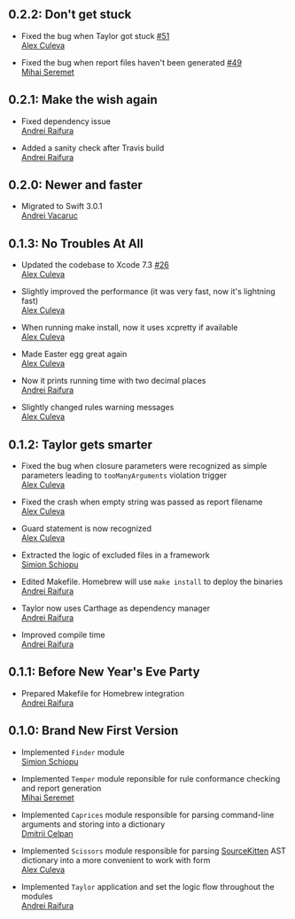 ## 0.2.2: Don't get stuck

* Fixed the bug when Taylor got stuck [#51](https://github.com/yopeso/Taylor/pull/51)  
  [Alex Culeva](https://github.com/S2dentik)

* Fixed the bug when report files haven't been generated [#49](https://github.com/yopeso/Taylor/pull/49)  
  [Mihai Seremet](https://github.com/mihai8804858)

## 0.2.1: Make the wish again

* Fixed dependency issue  
  [Andrei Raifura](https://github.com/thelvis4)
  
* Added a sanity check after Travis build  
  [Andrei Raifura](https://github.com/thelvis4)

## 0.2.0: Newer and faster

* Migrated to Swift 3.0.1  
  [Andrei Vacaruc](https://github.com/sunnypro)

## 0.1.3: No Troubles At All

* Updated the codebase to Xcode 7.3 [#26](https://github.com/yopeso/Taylor/pull/26)  
  [Alex Culeva](https://github.com/S2dentik)

* Slightly improved the performance (it was very fast, now it's lightning fast)  
  [Alex Culeva](https://github.com/S2dentik)

* When running make install, now it uses xcpretty if available  
  [Alex Culeva](https://github.com/S2dentik)

* Made Easter egg great again  
  [Alex Culeva](https://github.com/S2dentik)

* Now it prints running time with two decimal places  
  [Andrei Raifura](https://github.com/thelvis4)

* Slightly changed rules warning messages  
  [Alex Culeva](https://github.com/S2dentik)

## 0.1.2: Taylor gets smarter

* Fixed the bug when closure parameters were recognized as simple parameters
  leading to `tooManyArguments` violation trigger  
  [Alex Culeva](https://github.com/S2dentik)

* Fixed the crash when empty string was passed as report filename  
  [Alex Culeva](https://github.com/S2dentik)

* Guard statement is now recognized  
  [Alex Culeva](https://github.com/S2dentik)

* Extracted the logic of excluded files in a framework  
  [Simion Schiopu](https://github.com/simionschiopu)

* Edited Makefile. Homebrew will use `make install` to deploy the binaries  
  [Andrei Raifura](https://github.com/thelvis4)

* Taylor now uses Carthage as dependency manager  
  [Andrei Raifura](https://github.com/thelvis4)

* Improved compile time  
  [Andrei Raifura](https://github.com/thelvis4)

## 0.1.1: Before New Year's Eve Party

* Prepared Makefile for Homebrew integration  
  [Andrei Raifura](https://github.com/thelvis4)

## 0.1.0: Brand New First Version

* Implemented `Finder` module  
  [Simion Schiopu](https://github.com/simionschiopu)

* Implemented `Temper` module reponsible for rule conformance checking
  and report generation  
  [Mihai Seremet](https://github.com/mihai8804858)

* Implemented `Caprices` module responsible for parsing command-line
  arguments and storing into a dictionary  
  [Dmitrii Celpan](https://github.com/CelpanDmitrii)

* Implemented `Scissors` module responsible for parsing 
  [SourceKitten](https://github.com/jpsim/SourceKitten) AST dictionary into
  a more convenient to work with form  
  [Alex Culeva](https://github.com/S2dentik)

* Implemented `Taylor` application and set the logic flow throughout the
  modules  
  [Andrei Raifura](https://github.com/thelvis4)
